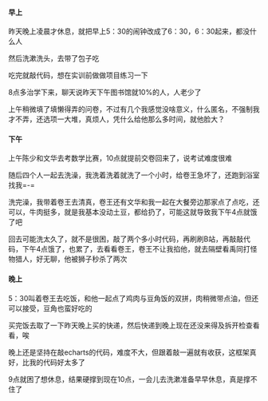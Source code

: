#### 早上

昨天晚上凌晨才休息，就把早上5：30的闹钟改成了6：30，6：30起来，都没什么人

然后洗漱洗头，去带了包子吃

吃完就敲代码，想在实训前做做项目练习一下

8点多治学下来，聊天说昨天下午图书馆就10%的人，人老少了

上午稍微填了填懒得弄的问卷，不过有几个我感觉没啥意义，什么匿名，不强制我才不弄，还选项一大堆，真烦人，凭什么给他那么多时间，就他脸大？

#### 下午

上午陈少和文华去考数学比赛，10点就提前交卷回来了，说考试难度很难

随后四个人一起去洗澡，我洗着洗着就洗了一个小时，给卷王急坏了，还跑到浴室找我=-=

洗完澡，我带着卷王去清真，卷王还有文华和我一起在大餐旁边那家点了点吃，还可以，牛肉挺多，就是我基本没动土豆，都给扔了，可能这就导致我下午4点就饿了吧

回去可能洗太久了，就不是很困，敲了两个多小时代码，再刷刷B站，再敲敲代码，下午4点饿了，也累了，去看看卷王，卷王不让我掐他，就去隔壁看禹同打怪物猎人，好无聊，他被狮子秒杀了两次

#### 晚上

5：30叫着卷王去吃饭，和他一起点了鸡肉与豆角饭的双拼，肉稍微带点油，但还可以接受，豆角也蛮好吃的

买完饭去取了一下昨天晚上买的快递，然后快递到晚上现在还没来得及拆开检查看看，唉

晚上还是坚持在敲echarts的代码，难度不大，但跟着敲一遍就有收获，这框架真好，比我的代码好太多了

9点就困了想休息，结果硬撑到现在10点，一会儿去洗漱准备早早休息，真是撑不住了